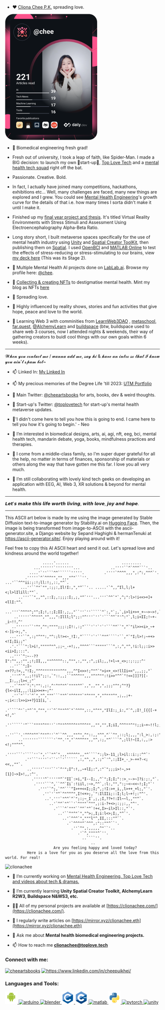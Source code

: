 - ♥ [Cliona Chee P.K.](https://clionachee.com) spreading love.

<a href="https://app.daily.dev/chee_metaverse"><img src="https://github.com/clionachee/clionachee/blob/main/devcard.svg" width="300" alt="Chee Metaverse's Dev Card"/></a>

- 💞️ Biomedical engineering fresh grad!
- Fresh out of university, I took a leap of faith, like Spider-Man. I made a BIG decision: to launch my own 💞️start-up💞️, [Top Love Tech](https://toplove.tech/) and a [mental health tech squad](https://mentalhealthengineering.com/) right off the bat.
- Passionate. Creative. Bold.
- In fact, I actually have joined many competitions, hackathons, exhibitions etc... Well, many challenges are faced, many new things are explored and I grew. You could see [Mental Health Engineering](https://mentalhealthengineering.com/timeline)'s growth curve for the details of that i.e. how many times I sorta didn't make it until I make it.
- Finished up my [final year project and thesis](https://www.researchgate.net/profile/Chee_Pui_Khei). It's titled Virtual Reality Environments with Stress Stimuli and Assessment Using Electroencephalography Alpha-Beta Ratio.
- Long story short, I built metaverse spaces specifically for the use of mental health industry using [Unity](https://unity.com/) and [Spatial Creator ToolKit](https://www.spatial.io/toolkit), then publishing them on [Spatial](https://www.spatial.io/@chee). I used [OpenBCI](https://openbci.com/) and [MATLAB Online](https://matlab.mathworks.com/) to test the effects of stress-reducing or stress-stimulating to our brains, view [my deck here](https://www.canva.com/design/DAFoherdGVk/CqK1BqWKobzDpN66z74Lng/view?utm_content=DAFoherdGVk&utm_campaign=designshare&utm_medium=link&utm_source=publishsharelink) (This was its Stage 2).
- 💞️ Multiple Mental Health AI projects done on [LabLab.ai](https://lablab.ai/). Browse my profile here: [@chee](https://lablab.ai/u/@chee). 
- 💞️ [Collecting & creating NFTs](https://opensea.io/cheeartsbooks) to destigmatise mental health. Mint my blog as NFTs [here](https://mirror.xyz/clionachee.eth)

     
- 🌱 Spreading love.
- 🌱 Highly influenced by reality shows, stories and fun activities that give hope, peace and love to the world.
- 🌱 Learning Web 3 with comminities from [LearnWeb3DAO](https://learnweb3.io/u/chee)  , [metaschool](https://metaschool.so/profile/chee_metaverse),  [far.quest](https://far.quest/clionachee.cast),  [@AlchemyLearn](https://university.alchemy.com/) and [buildspace](https://m.buildspace.so/) (btw, buildspace used to share web 3 courses, now I attended nights & weekends, their way of gathering creators to buidl cool things with our own goals within 6 weeks).

________________________________________________________________________________________________________________________

𝓦𝓱𝓮𝓷 𝔂𝓸𝓾 𝓬𝓸𝓷𝓽𝓪𝓬𝓽 𝓶𝓮 / 𝔀𝓪𝓷𝓷𝓪 𝓪𝓭𝓭 𝓶𝓮, 𝓼𝓪𝔂 𝓱𝓲 & 𝓱𝓪𝓿𝓮 𝓪𝓷 𝓲𝓷𝓽𝓻𝓸 𝓼𝓸 𝓽𝓱𝓪𝓽 𝓘 𝓴𝓷𝓸𝔀 𝔂𝓸𝓾 𝓪𝓲𝓷'𝓽 𝓼𝓹𝓪𝓶 𝓫𝓸𝓽~
- 📫 Linked In: [My Linked In](https://www.linkedin.com/in/cheepuikhei/) 
- 📫 My precious memories of the Degree Life 'till 2023: [UTM Portfolio](https://eportfolio.utm.my/view/view.php?t=9m4X5GePBDyzgvpwb1nC) 
- 👋 Main Twitter: [@cheeartsbooks](https://twitter.com/cheeartsbooks) for arts, books, dev & weird thoughts.
- 👋 Start-up's Twitter: [@toplovetech](https://twitter.com/toplovetech) for start-up's mental health metaverse updates.
- 👋'I didn't come here to tell you how this is going to end. I came here to tell you how it's going to begin.' - Neo

- 👀 I’m interested in biomedical designs, arts, ai, agi, nft, eeg, bci, mental health tech, mandarin debate, yoga, books, mindfulness practices and therapies.
- 👀 I come from a middle-class family, so I'm super duper grateful for all the help, no matter in terms of finances, sponsorship of materials or others along the way that have gotten me this far. I love you all very much.
- 👀 I’m still collaborating with lovely kind tech geeks on developing an application with EEG, AI, Web 3, XR solutions & beyond for mental health. 

________________________________________________________________________________________________________________________

𝙇𝙚𝙩'𝙨 𝙢𝙖𝙠𝙚 𝙩𝙝𝙞𝙨 𝙡𝙞𝙛𝙚 𝙬𝙤𝙧𝙩𝙝 𝙡𝙞𝙫𝙞𝙣𝙜, 𝙬𝙞𝙩𝙝 𝙡𝙤𝙫𝙚, 𝙟𝙤𝙮 𝙖𝙣𝙙 𝙝𝙤𝙥𝙚.

________________________________________________________________________________________________________________________

This ASCII art below is made by me using the image generated by Stable Diffusion text-to-image generator by Stability.ai on [Hugging Face](https://huggingface.co/stabilityai). Then, the image is being transformed from image-to-ASCII with the ascii-generator.site, a Django website by Sepand Haghighi & hermanTenuki at https://ascii-generator.site/. Enjoy playing around with it!  

Feel free to copy this AI ASCII heart and send it out. Let's spread love and kindness around the world together!    


                                                                                          

                                                                                          
                                                                                          
                     .....'......                        .........                        
                 ...''''''`''''''''...              ..''''``^`^^^```'..                   
               ....'`''```^^``````'''''.         .''''`^^^^,,,",:^:,^^^`'.                
             .'''''`^`^^^"","",,,"^"```''.     ...'``^^"ii:;:!;ll:!;,::,"^`.              
           ...''``^"`"",:;;:,Il!I:,","^``'.. .....'`^,,^Il,l;l+<;l>lIlill:""`.            
          ..'''``",,"^,::I;,:;;;:I;,;,"^`'''...'''`^^`"`,^;":l>!i<<>+]+<llI:"^.           
        ...'''`^^^"^;"^;I;!,:;I;II:,;,,"``''`''`````^`:,"`;,`,i>li+>+_+~~>~>!,`'          
        ..'''''`^^""^,"^,,,":Illl;l";;:"^'''`''`'```^^`"'^:"`,l;i<II;!~+-_i~!!,^'         
       ..''''''``'^",^":"""";;;:;I!:,:;"```'`'`'`'```^^``",^`"il>><i>_~+<-]i~>;,^.        
      ...'''``^,:;"^"":,"^:;l!><~_!I:,^````'`'``^"^````'``,^`"I;l>!;~++><!I;Ii;;"`        
      .'.'```":l>i!,""""^"^,;;~_-+!;,,^^^^```"""""```^,:,^,"^,!i:l;;:i>><ii>I;:::".       
      ..'''`^:~--??I":^",,:"",;!;II,,,""^^^^^::,^"",:,"",:^,;il;,,!+l~+_<>;:;:;;:^'       
      ..''``";I~<+??;!>,,"!I;,^^^""""""""^^",,,^^I<>>!;^"^`">i<+_<>!llIi<<",,,;;,"`       
      .'''^`^,,;!!il";;:,`"::,,;``"^^^"",,,"^"^"":!i>>"^^`"!<<]]]?][-__I:,,;l><_;"`       
      ..'`^"^`":":"":,;:,^'^"^"^`""""^^`,,",,"",",;;;"^";^"?}{l<~ilI,,,:lii>><+~;^'       
       .''`"``'`^`","^,"""```""^`"^^"""`"^""",","^"""^",;,,;+-~;i<::l>>i>+?}11[i,`.       
        .'````^'`:"^`^,^"",''`^`^""^^`"`^^^",::,"^"","IlI:;_i:,^`^,;I!_[{{[-+<!,^`        
        .''`````'^```""""^""''`'^""^^^^^""^^^"",,"","",I;iI,^^^""^"!;;i~+~!!l;;,`         
         ..''``'.'^^^"^^`^""^''`^``^^,,,""^",^"::,,"^^,^``^",::;l;,,,":l_>:,:;:".         
          ..'''''''```````'`^^.'","`^^^^"",,"^,:;,"^````^,;ll!~[I,:,,:><!;""^"^.          
            .''''```'````''`",'``"^`",,,"^^^^",,"^````":;l>-11_;l>il::i:;:^^`'            
             .''```''''`'``'``'``````,:,"^,,",:;"`'^,:;II+_-_>-++?-<;<<,,""`.             
              ..'''''`'''``'`^'";I^:!,,~+lI;:",:"`";;;i>!~,>+[1}]~>I>!,,:^'.              
                .'''''^`''''"^`"II`:>i,"I--I;,,^`";I;I;"::>_~->~]?i:;:,"`.                
                 .''''```^,``^^`Ii`:!iil,:~>,^^`,:l:,"",":;~<~<<~!;I;"`'                  
                   .'''``^;,`^^```^I>++<<I;;I;^,;!I:>+_i,,l>++_+l;,"`'.                   
                     .''`'`"^`^"^^^",I!<+>;,`":IlIIi;::I;l;l~+!;:"^'.                     
                      ..'.'''`"^^`^`";:;~_I`,;,;I,??+!:Il~~l,,""^`.                       
                        ..'`^^`"^``'`^"""`^"",;:i-?+<>;:;;:,,"^'.                         
                          .'```^`"""``^^`"^`!+<,I>~il>Il::,"`'.                           
                            ..'``^"^"`","^>;,I;i:l<>;I;,"^`'.                             
                              ..'`^^^`","""l"^,II,:::"^``.                                
                                .'`^^^"^`^^^,:"::""^``'.                                  
                                  .''`^",:,,,,,^"``'..                                    
                                     .'`^,""""^`''.                                       
                                       ..````''.                                          
                                           ..                                             
                          Are you feeling happy and loved today?  
              Here is a love for you as you deserve all the love from this world. For real!
                                                             
                                                                                          
<p align="left"> <img src="https://komarev.com/ghpvc/?username=clionachee&label=Profile%20views&color=fec3f3&style=plastic" alt="clionachee" /> </p>

- 🔭 I’m currently working on [Mental Health Engineering, Top Love Tech and videos about tech & dramas.](https://mentalhealthengineering.com/)

- 🌱 I’m currently learning **Unity Spatial Creator Toolkit, AlchemyLearn R2W3, Buildspace N&WS3, etc.**

- 👨‍💻 All of my personal projects are available at [https://clionachee.com/](https://clionachee.com/).

- 📝 I regularly write articles on [https://mirror.xyz/clionachee.eth](https://mirror.xyz/clionachee.eth)

- 💬 Ask me about **Mental health biomedical engineering projects.**

- 📫 How to reach me **clionachee@toplove.tech**

<h3 align="left">Connect with me:</h3>
<p align="left">
<a href="https://twitter.com/cheeartsbooks" target="blank"><img align="center" src="https://raw.githubusercontent.com/rahuldkjain/github-profile-readme-generator/master/src/images/icons/Social/twitter.svg" alt="cheeartsbooks" height="30" width="40" /></a>
<a href="https://linkedin.com/in/https://www.linkedin.com/in/cheepuikhei/" target="blank"><img align="center" src="https://raw.githubusercontent.com/rahuldkjain/github-profile-readme-generator/master/src/images/icons/Social/linked-in-alt.svg" alt="https://www.linkedin.com/in/cheepuikhei/" height="30" width="40" /></a>
</p>

<h3 align="left">Languages and Tools:</h3>
<p align="left"> <a href="https://developer.android.com" target="_blank" rel="noreferrer"> <img src="https://raw.githubusercontent.com/devicons/devicon/master/icons/android/android-original-wordmark.svg" alt="android" width="40" height="40"/> </a> <a href="https://www.arduino.cc/" target="_blank" rel="noreferrer"> <img src="https://cdn.worldvectorlogo.com/logos/arduino-1.svg" alt="arduino" width="40" height="40"/> </a> <a href="https://www.blender.org/" target="_blank" rel="noreferrer"> <img src="https://download.blender.org/branding/community/blender_community_badge_white.svg" alt="blender" width="40" height="40"/> </a> <a href="https://www.cprogramming.com/" target="_blank" rel="noreferrer"> <img src="https://raw.githubusercontent.com/devicons/devicon/master/icons/c/c-original.svg" alt="c" width="40" height="40"/> </a> <a href="https://www.w3schools.com/cpp/" target="_blank" rel="noreferrer"> <img src="https://raw.githubusercontent.com/devicons/devicon/master/icons/cplusplus/cplusplus-original.svg" alt="cplusplus" width="40" height="40"/> </a> <a href="https://www.mathworks.com/" target="_blank" rel="noreferrer"> <img src="https://upload.wikimedia.org/wikipedia/commons/2/21/Matlab_Logo.png" alt="matlab" width="40" height="40"/> </a> <a href="https://www.python.org" target="_blank" rel="noreferrer"> <img src="https://raw.githubusercontent.com/devicons/devicon/master/icons/python/python-original.svg" alt="python" width="40" height="40"/> </a> <a href="https://pytorch.org/" target="_blank" rel="noreferrer"> <img src="https://www.vectorlogo.zone/logos/pytorch/pytorch-icon.svg" alt="pytorch" width="40" height="40"/> </a> <a href="https://unity.com/" target="_blank" rel="noreferrer"> <img src="https://www.vectorlogo.zone/logos/unity3d/unity3d-icon.svg" alt="unity" width="40" height="40"/> </a> </p>
